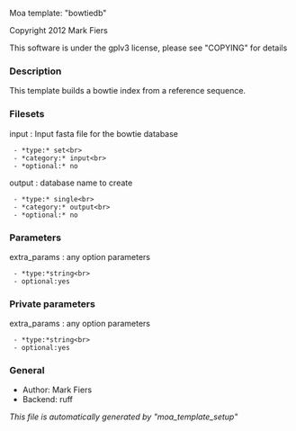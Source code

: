 Moa template: "bowtiedb"

Copyright 2012 Mark Fiers

This software is under the gplv3 license, please see "COPYING" for details

### Description

This template builds a bowtie index from a reference sequence.

### Filesets

input
:    Input fasta file for the bowtie database

     - *type:* set<br>
     - *category:* input<br>
     - *optional:* no

output
:    database name to create

     - *type:* single<br>
     - *category:* output<br>
     - *optional:* no



### Parameters

extra_params
:    any option parameters

     - *type:*string<br>
     - optional:yes



### Private parameters

extra_params
:    any option parameters

     - *type:*string<br>
     - optional:yes



### General

* Author: Mark Fiers
* Backend: ruff

*This file is automatically generated by "moa_template_setup"*